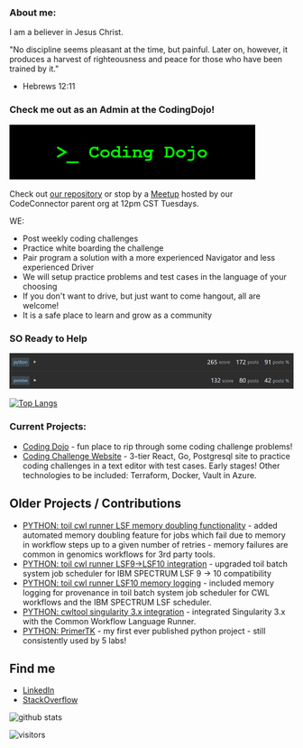 ### About me:

I am a believer in Jesus Christ.

"No discipline seems pleasant at the time, but painful. Later on, however, it produces a harvest of righteousness and peace for those who have been trained by it."
 - Hebrews 12:11

### Check me out as an Admin at the CodingDojo!
![CodingDojo](./codingdojo-logo.png)

Check out [our repository](https://github.com/codeconnector/CodingDojo) or stop by a [Meetup](https://www.meetup.com/memphis-technology-user-groups) hosted by our CodeConnector parent org at 12pm CST Tuesdays.

WE:
 - Post weekly coding challenges
 - Practice white boarding the challenge
 - Pair program a solution with a more experienced Navigator and less experienced Driver
 - We will setup practice problems and test cases in the language of your choosing
 - If you don't want to drive, but just want to come hangout, all are welcome!
 - It is a safe place to learn and grow as a community

### SO Ready to Help
![SO Badges](./SO_Badges.png)

[![Top Langs](https://github-readme-stats.vercel.app/api/top-langs/?username=drkennetz&layout=compact)](https://github.com/anuraghazra/github-readme-stats)

### Current Projects:

 - [Coding Dojo](https://github.com/codeconnector/CodingDojo) - fun place to rip through some coding challenge problems!
 - [Coding Challenge Website](https://github.com/drkennetz/CodingChallengeSite) - 3-tier React, Go, Postgresql site to practice coding challenges in a text editor with test cases. Early stages! Other technologies to be included: Terraform, Docker, Vault in Azure.

## Older Projects / Contributions

 - [PYTHON: toil cwl runner LSF memory doubling functionality](https://github.com/DataBiosphere/toil/pull/3313) - added automated memory doubling feature for jobs which fail due to memory in workflow steps up to a given number of retries - memory failures are common in genomics workflows for 3rd party tools. 
 - [PYTHON: toil cwl runner LSF9->LSF10 integration](https://github.com/DataBiosphere/toil/pull/2726) - upgraded toil batch system job scheduler for IBM SPECTRUM LSF 9 -> 10 compatibility
 - [PYTHON: toil cwl runner LSF10 memory logging](https://github.com/DataBiosphere/toil/pull/3327) - included memory logging for provenance in toil batch system job scheduler for CWL workflows and the IBM SPECTRUM LSF scheduler.
 - [PYTHON: cwltool singularity 3.x integration](https://github.com/common-workflow-language/cwltool/pull/1113) - integrated Singularity 3.x with the Common Workflow Language Runner.
 - [PYTHON: PrimerTK](https://github.com/stjude/PrimerTK) - my first ever published python project - still consistently used by 5 labs!
 
## Find me

 - [LinkedIn](https://www.linkedin.com/in/dennis-kennetz-377448142)
 - [StackOverflow](https://stackoverflow.com/users/8468264/d-kennetz?tab=profile)

![github stats](https://github-readme-stats.vercel.app/api?username=drkennetz&show_icons=true&count_private=true&include_all_commits=true&hide=stars)  

<!--<a href="https://github.com/drkennetz">
  <img align="center" src="https://github-readme-stats.vercel.app/api/top-langs/?username=drkennetz&count_private=true" />
</a>-->

![visitors](https://visitor-badge.laobi.icu/badge?page_id=drkennetz.drkennetz)

